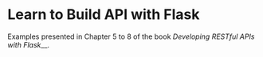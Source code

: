 # Learn to Build API with Flask

Examples presented in Chapter 5 to 8 of the book *_Developing RESTful APIs with Flask_*__.
